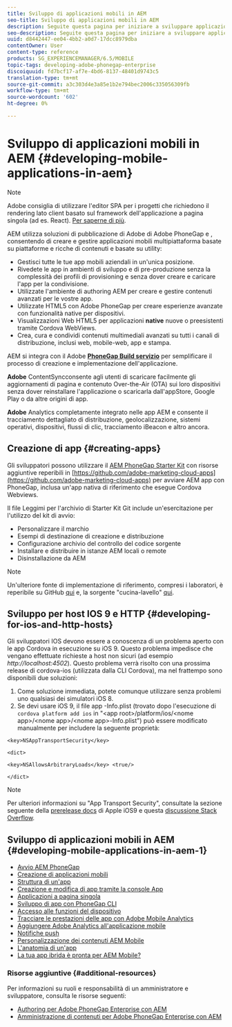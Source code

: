 ```yaml
---
title: Sviluppo di applicazioni mobili in AEM
seo-title: Sviluppo di applicazioni mobili in AEM
description: Seguite questa pagina per iniziare a sviluppare applicazioni mobili in AEM utilizzando  Adobe PhoneGap Enterprise.
seo-description: Seguite questa pagina per iniziare a sviluppare applicazioni mobili in AEM utilizzando  Adobe PhoneGap Enterprise.
uuid: d8442447-ee04-4bb2-a0d7-17dcc8979dba
contentOwner: User
content-type: reference
products: SG_EXPERIENCEMANAGER/6.5/MOBILE
topic-tags: developing-adobe-phonegap-enterprise
discoiquuid: fd7bcf17-af7e-4bd6-8137-48401d9743c5
translation-type: tm+mt
source-git-commit: a3c303d4e3a85e1b2e794bec2006c335056309fb
workflow-type: tm+mt
source-wordcount: '602'
ht-degree: 0%

---
```



# Sviluppo di applicazioni mobili in AEM {#developing-mobile-applications-in-aem}

>[!NOTE]
>
> Adobe consiglia di utilizzare l&#39;editor SPA per i progetti che richiedono il rendering lato client basato sul framework dell&#39;applicazione a pagina singola (ad es. React). [Per saperne di più](/help/sites-developing/spa-overview.md).

AEM utilizza  soluzioni di pubblicazione di Adobe di Adobe PhoneGap e , consentendo di creare e gestire applicazioni mobili multipiattaforma basate su piattaforme e ricche di contenuti e basate su utility:

* Gestisci tutte le tue app mobili aziendali in un&#39;unica posizione.
* Rivedete le app in ambienti di sviluppo e di pre-produzione senza la complessità dei profili di provisioning e senza dover creare e caricare l&#39;app per la condivisione.
* Utilizzate l&#39;ambiente di authoring AEM per creare e gestire contenuti avanzati per le vostre app.
* Utilizzate HTML5 con  Adobe PhoneGap per creare esperienze avanzate con funzionalità native per dispositivi.
* Visualizzazioni Web HTML5 per applicazioni **native** nuove o preesistenti tramite Cordova WebViews.
* Crea, cura e condividi contenuti multimediali avanzati su tutti i canali di distribuzione, inclusi web, mobile-web, app e stampa.

AEM si integra con il Adobe  **[PhoneGap Build servizio](https://build.phonegap.com/)** per semplificare il processo di creazione e implementazione dell&#39;applicazione.

**Adobe** ContentSyncconsente agli utenti di scaricare facilmente gli aggiornamenti di pagina e contenuto Over-the-Air (OTA) sui loro dispositivi senza dover reinstallare l&#39;applicazione o scaricarla dall&#39;appStore, Google Play o da altre origini di app.

**Adobe** Analytics completamente integrato nelle app AEM e consente il tracciamento dettagliato di distribuzione, geolocalizzazione, sistemi operativi, dispositivi, flussi di clic, tracciamento iBeacon e altro ancora.

## Creazione di app {#creating-apps}

Gli sviluppatori possono utilizzare il [AEM PhoneGap Starter Kit](https://github.com/Adobe-Marketing-Cloud/aem-phonegap-starter-kit) con risorse aggiuntive reperibili in [https://github.com/adobe-marketing-cloud-apps](https://github.com/adobe-marketing-cloud-apps) per avviare AEM app con PhoneGap, inclusa un&#39;app nativa di riferimento che esegue Cordova Webviews.

Il file Leggimi per l&#39;archivio di Starter Kit Git include un&#39;esercitazione per l&#39;utilizzo del kit di avvio:

* Personalizzare il marchio
* Esempi di destinazione di creazione e distribuzione
* Configurazione archivio del controllo del codice sorgente
* Installare e distribuire in istanze AEM locali o remote
* Disinstallazione da AEM

>[!NOTE]
>
>Un&#39;ulteriore fonte di implementazione di riferimento, compresi i laboratori, è reperibile su GitHub [qui](https://github.com/adobe-marketing-cloud-apps) e, la sorgente &quot;cucina-lavello&quot; [qui](https://github.com/blefebvre/aem-phonegap-kitchen-sink).

## Sviluppo per host IOS 9 e HTTP {#developing-for-ios-and-http-hosts}

Gli sviluppatori IOS devono essere a conoscenza di un problema aperto con le app Cordova in esecuzione su iOS 9. Questo problema impedisce che vengano effettuate richieste a host non sicuri (ad esempio *http://localhost:4502*). Questo problema verrà risolto con una prossima release di cordova-ios (utilizzata dalla CLI Cordova), ma nel frattempo sono disponibili due soluzioni:

1. Come soluzione immediata, potete comunque utilizzare senza problemi uno qualsiasi dei simulatori iOS 8.
1. Se devi usare iOS 9, il file app -Info.plist (trovato dopo l&#39;esecuzione di `cordova platform add ios` in &quot;&lt;app root>/platform/ios/&lt;nome app>/&lt;nome app>/&lt;nome app>-Info.plist&quot;) può essere modificato manualmente per includere la seguente proprietà:

```
<key>NSAppTransportSecurity</key>

<dict>

<key>NSAllowsArbitraryLoads</key> <true/>

</dict>
```

>[!NOTE]
>
>Per ulteriori informazioni su &quot;App Transport Security&quot;, consultate la sezione seguente della [prerelease docs](https://developer.apple.com/library/prerelease/ios/releasenotes/General/WhatsNewIniOS/Articles/iOS9.html#//apple_ref/doc/uid/TP40016198-SW14) di Apple iOS9 e questa [discussione Stack Overflow](https://stackoverflow.com/questions/30751053/ios9-ats-what-about-html5-based-apps/).

## Sviluppo di applicazioni mobili in AEM {#developing-mobile-applications-in-aem-1}

* [Avvio AEM PhoneGap](/help/mobile/starting-aem-phonegap-app.md)
* [Creazione di applicazioni mobili](/help/mobile/building-app-mobile-phonegap.md)
* [Struttura di un&#39;app](/help/mobile/phonegap-structure-an-app.md)
* [Creazione e modifica di app tramite la console App](/help/mobile/phonegap-apps-console.md)
* [Applicazioni a pagina singola](/help/mobile/phonegap-single-page-applications.md)
* [Sviluppo di app con PhoneGap CLI](/help/mobile/phonegap-apps-pg-cli.md)
* [Accesso alle funzioni del dispositivo](/help/mobile/phonegap-access-device-features.md)
* [Tracciare le prestazioni delle app con  Adobe Mobile Analytics](/help/mobile/phonegap-intro-to-app-analytics.md)
* [Aggiungere  Adobe Analytics all&#39;applicazione mobile](/help/mobile/phonegap-add-analytics-to-apps.md)
* [Notifiche push](/help/mobile/phonegap-push-notifications.md)
* [Personalizzazione  dei contenuti AEM Mobile](/help/mobile/phonegap-aem-mobile-content-personalization.md)
* [L&#39;anatomia di un&#39;app](/help/mobile/phonegap-apps-arch.md)
* [La tua app ibrida è pronta per  AEM Mobile?](/help/mobile/phonegap-adding-content-to-imported-app.md)

### Risorse aggiuntive {#additional-resources}

Per informazioni su ruoli e responsabilità di un amministratore e sviluppatore, consulta le risorse seguenti:

* [Authoring per  Adobe PhoneGap Enterprise con AEM](/help/mobile/phonegap.md)
* [Amministrazione di contenuti per  Adobe PhoneGap Enterprise con AEM](/help/mobile/administer-phonegap.md)
